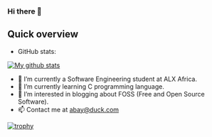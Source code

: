 ### Hi there 👋

<!--
**itsbayahmed/itsbayahmed** is a ✨ _special_ ✨ repository because its `README.md` (this file) appears on your GitHub profile.

Here are some ideas to get you started:

- 🔭 I’m currently working on ...
- 🌱 I’m currently learning ...
- 👯 I’m looking to collaborate on ...
- 🤔 I’m looking for help with ...
- 💬 Ask me about ...
- 📫 How to reach me: ...
- 😄 Pronouns: ...
- ⚡ Fun fact: ...
-->

## Quick overview
* GitHub stats:  
<a href="https://github.com/anuraghazra/github-readme-stats">
  <img align="center" src="https://github-readme-stats.anuraghazra1.vercel.app/api?username=itsbayahmed&show_icons=true&line_height=27&include_all_commits=true" alt="My github stats" />
</a>  

- 🔭  I’m currently a Software Engineering student at ALX Africa.
- 🌱  I’m currently learning C programming language.
- 👀  I’m interested in blogging about FOSS (Free and Open Source Software).
- 📫  Contact me at abay@duck.com 

[![trophy](https://github-profile-trophy.vercel.app/?username=itsbayahmed)](https://github.com/ryo-ma/github-profile-trophy)
